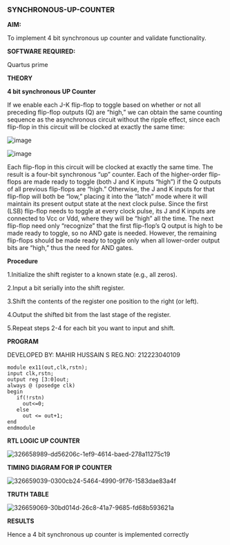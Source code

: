 ### SYNCHRONOUS-UP-COUNTER

**AIM:**

To implement 4 bit synchronous up counter and validate functionality.

**SOFTWARE REQUIRED:**

Quartus prime

**THEORY**

**4 bit synchronous UP Counter**

If we enable each J-K flip-flop to toggle based on whether or not all preceding flip-flop outputs (Q) are “high,” we can obtain the same counting sequence as the asynchronous circuit without the ripple effect, since each flip-flop in this circuit will be clocked at exactly the same time:

![image](https://github.com/naavaneetha/SYNCHRONOUS-UP-COUNTER/assets/154305477/d5db3fa0-e413-404c-b80e-b2f39d82e7e8)


![image](https://github.com/naavaneetha/SYNCHRONOUS-UP-COUNTER/assets/154305477/52cb61eb-d04b-442d-810c-31185a68410b)

Each flip-flop in this circuit will be clocked at exactly the same time.
The result is a four-bit synchronous “up” counter. Each of the higher-order flip-flops are made ready to toggle (both J and K inputs “high”) if the Q outputs of all previous flip-flops are “high.”
Otherwise, the J and K inputs for that flip-flop will both be “low,” placing it into the “latch” mode where it will maintain its present output state at the next clock pulse.
Since the first (LSB) flip-flop needs to toggle at every clock pulse, its J and K inputs are connected to Vcc or Vdd, where they will be “high” all the time.
The next flip-flop need only “recognize” that the first flip-flop’s Q output is high to be made ready to toggle, so no AND gate is needed.
However, the remaining flip-flops should be made ready to toggle only when all lower-order output bits are “high,” thus the need for AND gates.

**Procedure**

1.Initialize the shift register to a known state (e.g., all zeros).

2.Input a bit serially into the shift register.

3.Shift the contents of the register one position to the right (or left).

4.Output the shifted bit from the last stage of the register.

5.Repeat steps 2-4 for each bit you want to input and shift.

**PROGRAM**

DEVELOPED BY: MAHIR HUSSAIN S
REG.NO: 212223040109
```
module ex11(out,clk,rstn);
input clk,rstn;
output reg [3:0]out;
always @ (posedge clk)
begin
   if(!rstn)
     out<=0;
   else 
     out <= out+1;
end
endmodule
```



**RTL LOGIC UP COUNTER**


![326658989-dd56206c-1ef9-4614-baed-278a11275c19](https://github.com/hamza9559/SYNCHRONOUS-UP-COUNTER/assets/154586530/6ec5a568-9320-48c1-a57d-e4f769876915)


**TIMING DIAGRAM FOR IP COUNTER**


![326659039-0300cb24-5464-4990-9f76-1583dae83a4f](https://github.com/hamza9559/SYNCHRONOUS-UP-COUNTER/assets/154586530/a25b1cfc-8693-418a-ba7a-c6d0f74bd007)


**TRUTH TABLE**


![326659069-30bd014d-26c8-41a7-9685-fd68b593621a](https://github.com/hamza9559/SYNCHRONOUS-UP-COUNTER/assets/154586530/7146a043-9f69-43aa-92df-3615a38349b6)


**RESULTS**

Hence a 4 bit synchronous up counter is implemented correctly
